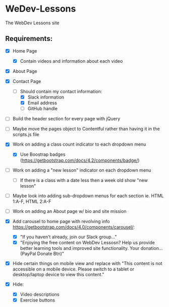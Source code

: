 # WeDev-Lessons
The WebDev Lessons site

## Requirements:
- [x] Home Page
  - [x] Contain videos and information about each video
- [x] About Page
- [x] Contact Page
  - [ ] Should contain my contact information:
    - [x] Slack information
    - [x] Email address
    - [ ] GitHub handle

- [ ] Build the header section for every page with jQuery

- [ ] Maybe move the pages object to Contentful rather than having it in the scripts.js file

- [x] Work on adding a class count indicator to each dropdown menu
    - [x] Use Boostrap badges (https://getbootstrap.com/docs/4.2/components/badge/)
    
- [ ] Work on adding a "new lesson" indicator on each dropdown menu 
    - [ ] If there is a class with a date less then a week old show "new lesson"
    
- [ ] Maybe look into adding sub-dropdown menus for each section ie. HTML 1:A-F, HTML 2:A-F

- [ ] Work on adding an About page w/ bio and site mission

- [x] Add carousel to home page with revolving info https://getbootstrap.com/docs/4.0/components/carousel/:
    - [x] "If you haven't already, join our Slack group..."
    - [x] "Enjoying the free content on WebDev Lessosn? Help us provide better learning tools and improved site functionality. Your donation... (PayPal Donate Btn)"
    
- [x] Hide certain things on mobile view and replace with "This content is not accessible on a mobile device. Please switch to a tablet or desktop/laptop device to view this content."
 - [x] Hide:
      - [x] Video descriptions
      - [x] Exercise buttons
